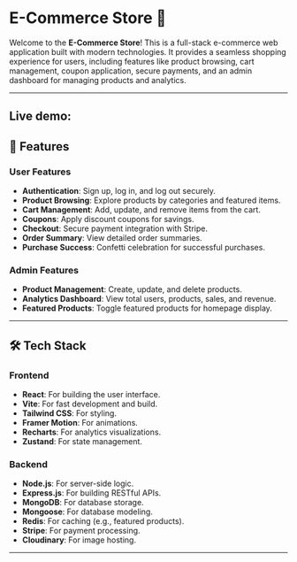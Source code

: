 # E-Commerce Store 🛒

Welcome to the **E-Commerce Store**! This is a full-stack e-commerce web application built with modern technologies. It provides a seamless shopping experience for users, including features like product browsing, cart management, coupon application, secure payments, and an admin dashboard for managing products and analytics.

---
## Live demo:



## 🌟 Features

### User Features
- **Authentication**: Sign up, log in, and log out securely.
- **Product Browsing**: Explore products by categories and featured items.
- **Cart Management**: Add, update, and remove items from the cart.
- **Coupons**: Apply discount coupons for savings.
- **Checkout**: Secure payment integration with Stripe.
- **Order Summary**: View detailed order summaries.
- **Purchase Success**: Confetti celebration for successful purchases.

### Admin Features
- **Product Management**: Create, update, and delete products.
- **Analytics Dashboard**: View total users, products, sales, and revenue.
- **Featured Products**: Toggle featured products for homepage display.

---

## 🛠️ Tech Stack

### Frontend
- **React**: For building the user interface.
- **Vite**: For fast development and build.
- **Tailwind CSS**: For styling.
- **Framer Motion**: For animations.
- **Recharts**: For analytics visualizations.
- **Zustand**: For state management.

### Backend
- **Node.js**: For server-side logic.
- **Express.js**: For building RESTful APIs.
- **MongoDB**: For database storage.
- **Mongoose**: For database modeling.
- **Redis**: For caching (e.g., featured products).
- **Stripe**: For payment processing.
- **Cloudinary**: For image hosting.

---


